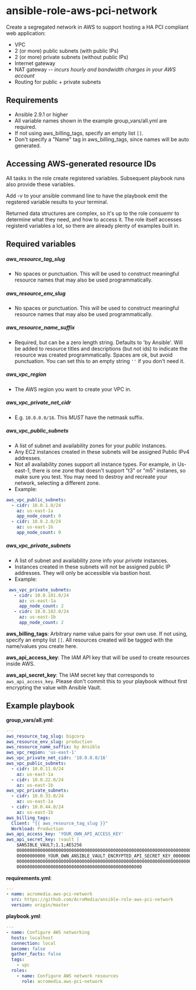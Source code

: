 # ansible-role-aws-pci-network

Create a segregated network in AWS to support hosting a HA PCI compliant web application:
- VPC
- 2 (or more) public subnets (with public IPs)
- 2 (or more) private subnets (without public IPs)
- Internet gateway
- NAT gateway -- *incurs hourly and bandwidth charges in your AWS account*
- Routing for public + private subnets

## Requirements

- Ansible 2.9.1 or higher
- All variable names shown in the example group_vars/all.yml are required.
- If not using aws_billing_tags, specify an empty list `[]`.
- Don't specify a "Name" tag in aws_billing_tags, since names will be auto generated.

## Accessing AWS-generated resource IDs

All tasks in the role create registered variables. Subsequent playbook runs also provide these variables.

Add -v to your ansible command line to have the playbook emit the regstered variable results to your terminal.

Returned data structures are complex, so it's up to the role consuemr to determine what they need, and how to access it. The role itself accesses registerd variables a lot, so there are already plenty of examples built in.

## Required variables

##### aws_resource_tag_slug

  - No spaces or punctuation. This will be used to construct meaningful resource names that may also be used programmatically.

##### aws_resource_env_slug
 - No spaces or punctuation. This will be used to construct meaningful resource names that may also be used programmatically.

##### aws_resource_name_suffix
 - Required, but can be a zero length string. Defaults to 'by Ansible'. Will be added to resource titles and descriptions (but not ids) to indicate the resource was created programmatically. Spaces are ok, but avoid punctuation. You can set this to an empty string `''` if you don't need it.

##### aws_vpc_region
 - The AWS region you want to create your VPC in.

##### aws_vpc_private_net_cidr
 - E.g. `10.0.0.0/16`. This *MUST* have the netmask suffix.

##### aws_vpc_public_subnets
 - A list of subnet and availability zones for your *public* instances.
 - Any EC2 instances created in these subnets will be assigned Public IPv4 addresses.
 - Not all availability zones support all instance types. For example, in Us-east-1, there is one zone that doesn't support "t3" or "m5" instanes, so make sure you test. You may need to destroy and recreate your network, selecting a different zone.
 - Example:
  ```yaml
  aws_vpc_public_subnets:
    - cidr: 10.0.1.0/24
      az: us-east-1a
      app_node_count: 0
    - cidr: 10.0.2.0/24
      az: us-east-1b
      app_node_count: 0
  ```

##### aws_vpc_private_subnets
- A list of subnet and availability zone info your *private* instances.
- Instances created in these subnets will not be assigned public IP addresses. They will only be accessible via bastion host.
- Example:
 ```yaml
  aws_vpc_private_subnets:
    - cidr: 10.0.101.0/24
      az: us-east-1a
      app_node_count: 2
    - cidr: 10.0.102.0/24
      az: us-east-1b
      app_node_count: 2
  ```
**aws_billing_tags**: Arbitrary name value pairs for your own use. If not using, specify an empty list `[]`. All resources created will be tagged with the name/values you create here.

**aws_api_access_key**: The IAM API key that will be used to create resources inside AWS.

**aws_api_secret_key**: The IAM secret key that corresponds to `aws_api_access_key`. Please don't commit this to your playbook without first encrypting the value with Ansible Vault.


## Example playbook

**group_vars/all.yml**:
```yaml
---
aws_resource_tag_slug: bigcorp
aws_resource_env_slug: production
aws_resource_name_suffix: by Ansible
aws_vpc_region: 'us-east-1'
aws_vpc_private_net_cidr: '10.0.0.0/16'
aws_vpc_public_subnets:
  - cidr: 10.0.11.0/24
    az: us-east-1a
  - cidr: 10.0.22.0/24
    az: us-east-1b
aws_vpc_private_subnets:
  - cidr: 10.0.33.0/24
    az: us-east-1a
  - cidr: 10.0.44.0/24
    az: us-east-1b
aws_billing_tags:
  Client: "{{ aws_resource_tag_slug }}"
  Workload: Production
aws_api_access_key: 'YOUR_OWN_API_ACCESS_KEY'
aws_api_secret_key: !vault |
    $ANSIBLE_VAULT;1.1;AES256
    00000000000000000000000000000000000000000000000000000000000000000000000000000000
    00000000000_YOUR_OWN_ANSIBLE_VAULT_ENCRYPTED_API_SECRET_KEY_00000000000000000000
    00000000000000000000000000000000000000000000000000000000000000000000000000000000
    000000000000000000000000000000000000000000000000
```

**requirements.yml**:
```yaml
---
- name: acromedia.aws-pci-network
  src: https://github.com/AcroMedia/ansible-role-aws-pci-network
  version: origin/master

```
**playbook.yml**:
```yaml
---
- name: Configure AWS networking
  hosts: localhost
  connection: local
  become: false
  gather_facts: false
  tags:
    - vpc
  roles:
    - name: Configure AWS network resources
      role: acromedia.aws-pci-network
```
